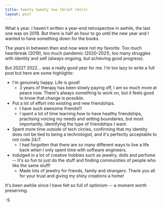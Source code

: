 ```yaml
---
title: twenty twenty two (brief retro)
layout: post
---
```


What a year. I haven't written a year-end retrospective in awhile, the last one was on 2018. But there is half an hour to go until the new year and I wanted to have something down for the books.

The years in between then and now were not my favorite. Too much heartbreak (2019), too much pandemic (2020-2021), too many struggles with identity and self (always ongoing, but achieving good progress).

But 2022? 2022... was a really good year for me. I'm too lazy to write a full post but here are some highlights:

- I'm genuinely happy. Life is good!
  - 3 years of therapy has been slowly paying off, I am so much more at peace now. There's always something to work on, but it feels good to know that change is possible.
- Put a lot of effort into existing and new friendships.
  - I have such awesome friends!!!
  - I spent a lot of time learning how to have healthy friendships, practising voicing my needs and setting boundaries, but most importantly, identifying the type of friendships I want.
- Spent more time outside of tech circles, confirming that my identity does not be tied to being a technologist, and it's perfectly acceptable to not code 24/7.
  - I had forgotten that there are so many different ways to live a life back when I only spent time with software engineers.
- Indulged in a lot of creative hobbies such as jewelry, dolls and perfume -- it's so fun to just do the stuff and finding communities of people who like the same stuff!
  - Made lots of jewelry for friends, family and strangers. Thank you all for your trust and giving my shiny creations a home!

It's been awhile since I have felt so full of optimism -- a moment worth preserving.

-S
